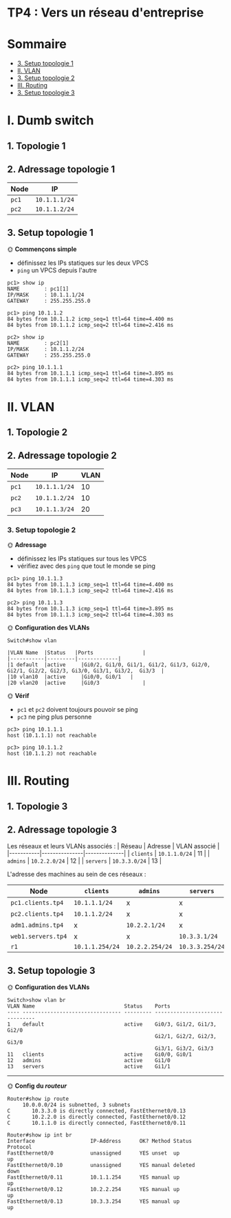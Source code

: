 # TP4 : Vers un réseau d'entreprise

# Sommaire
 - [3. Setup topologie 1](#3-setup-topologie-1)
- [II. VLAN](#ii-vlan)
 - [3. Setup topologie 2](#3-setup-topologie-2)
- [III. Routing](#iii-routing)
 - [3. Setup topologie 3](#3-setup-topologie-3)


# I. Dumb switch

## 1. Topologie 1

## 2. Adressage topologie 1
| Node  | IP            |
|-------|---------------|
| `pc1` | `10.1.1.1/24` |
| `pc2` | `10.1.1.2/24` |

## 3. Setup topologie 1
🌞 **Commençons simple**
- définissez les IPs statiques sur les deux VPCS
- `ping` un VPCS depuis l'autre

```
pc1> show ip
NAME        : pc1[1]
IP/MASK     : 10.1.1.1/24
GATEWAY     : 255.255.255.0

pc1> ping 10.1.1.2
84 bytes from 10.1.1.2 icmp_seq=1 ttl=64 time=4.400 ms
84 bytes from 10.1.1.2 icmp_seq=2 ttl=64 time=2.416 ms
```
```
pc2> show ip
NAME        : pc2[1]
IP/MASK     : 10.1.1.2/24
GATEWAY     : 255.255.255.0

pc2> ping 10.1.1.1
84 bytes from 10.1.1.1 icmp_seq=1 ttl=64 time=3.895 ms
84 bytes from 10.1.1.1 icmp_seq=2 ttl=64 time=4.303 ms
```

# II. VLAN

## 1. Topologie 2

## 2. Adressage topologie 2
| Node  | IP            | VLAN |
|-------|---------------|------|
| `pc1` | `10.1.1.1/24` | 10   |
| `pc2` | `10.1.1.2/24` | 10   |
| `pc3` | `10.1.1.3/24` | 20   |

### 3. Setup topologie 2
🌞 **Adressage**
- définissez les IPs statiques sur tous les VPCS
- vérifiez avec des `ping` que tout le monde se ping

```
pc1> ping 10.1.1.3
84 bytes from 10.1.1.3 icmp_seq=1 ttl=64 time=4.400 ms
84 bytes from 10.1.1.3 icmp_seq=2 ttl=64 time=2.416 ms

pc2> ping 10.1.1.3
84 bytes from 10.1.1.3 icmp_seq=1 ttl=64 time=3.895 ms
84 bytes from 10.1.1.3 icmp_seq=2 ttl=64 time=4.303 ms
```

🌞 **Configuration des VLANs**

    Switch#show vlan
        
    |VLAN Name	|Status	  |Ports				|
    |-----------|---------|-------------|
    |1 default  |active		|Gi0/2, Gi1/0, Gi1/1, Gi1/2, Gi1/3, Gi2/0, Gi2/1, Gi2/2, Gi2/3, Gi3/0, Gi3/1, Gi3/2,  Gi3/3  |
    |10 vlan10	|active		|Gi0/0, Gi0/1	|
    |20 vlan20	|active		|Gi0/3				|

🌞 **Vérif**
- `pc1` et `pc2` doivent toujours pouvoir se ping
- `pc3` ne ping plus personne

```
pc3> ping 10.1.1.1
host (10.1.1.1) not reachable

pc3> ping 10.1.1.2
host (10.1.1.2) not reachable
```

# III. Routing

## 1. Topologie 3

## 2. Adressage topologie 3
Les réseaux et leurs VLANs associés :
| Réseau    | Adresse       | VLAN associé |
|-----------|---------------|--------------|
| `clients` | `10.1.1.0/24` | 11           |
| `admins`  | `10.2.2.0/24` | 12           |
| `servers` | `10.3.3.0/24` | 13           |

L'adresse des machines au sein de ces réseaux :

| Node               | `clients`       | `admins`        | `servers`       |
|--------------------|-----------------|-----------------|-----------------|
| `pc1.clients.tp4`  | `10.1.1.1/24`   | x               | x               |
| `pc2.clients.tp4`  | `10.1.1.2/24`   | x               | x               |
| `adm1.admins.tp4`  | x               | `10.2.2.1/24`   | x               |
| `web1.servers.tp4` | x               | x               | `10.3.3.1/24`   |
| `r1`               | `10.1.1.254/24` | `10.2.2.254/24` | `10.3.3.254/24` |

## 3. Setup topologie 3
🌞 **Configuration des VLANs**

    Switch>show vlan br
    VLAN Name                             Status    Ports
    ---- -------------------------------- --------- -------------------------------
    1    default                          active    Gi0/3, Gi1/2, Gi1/3, Gi2/0
                                                    Gi2/1, Gi2/2, Gi2/3, Gi3/0
                                                    Gi3/1, Gi3/2, Gi3/3
    11   clients                          active    Gi0/0, Gi0/1
    12   admins                           active    Gi1/0
    13   servers                          active    Gi1/1

---
🌞 **Config du *routeur***

    Router#show ip route
         10.0.0.0/24 is subnetted, 3 subnets
    C       10.3.3.0 is directly connected, FastEthernet0/0.13
    C       10.2.2.0 is directly connected, FastEthernet0/0.12
    C       10.1.1.0 is directly connected, FastEthernet0/0.11

    Router#show ip int br
    Interface                  IP-Address      OK? Method Status                Protocol
    FastEthernet0/0            unassigned      YES unset  up                    up
    FastEthernet0/0.10         unassigned      YES manual deleted               down
    FastEthernet0/0.11         10.1.1.254      YES manual up                    up
    FastEthernet0/0.12         10.2.2.254      YES manual up                    up
    FastEthernet0/0.13         10.3.3.254      YES manual up                    up



